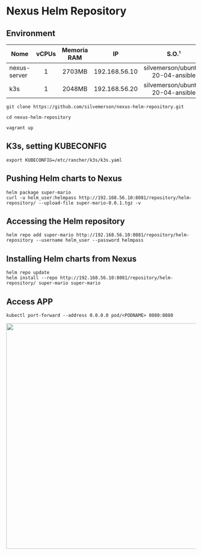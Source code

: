 # Nexus Helm Repository

## Environment

Nome       | vCPUs | Memoria RAM | IP            | S.O.¹           | Script de Provisionamento²
---------- |:-----:|:-----------:|:-------------:|:---------------:| -----------------------------
nexus-server       | 1     | 2703MB      | 192.168.56.10 | silvemerson/ubuntu-20-04-ansible | 
k3s    | 1     | 2048MB       | 192.168.56.20 | silvemerson/ubuntu-20-04-ansible | 

```
git clone https://github.com/silvemerson/nexus-helm-repository.git

cd nexus-helm-repository

vagrant up

```

##  K3s, setting KUBECONFIG

```
export KUBECONFIG=/etc/rancher/k3s/k3s.yaml
```

## Pushing Helm charts to Nexus

```
helm package super-mario
curl -u helm_user:helmpass http://192.168.56.10:8081/repository/helm-repository/ --upload-file super-mario-0.0.1.tgz -v

```

## Accessing the Helm repository

```
helm repo add super-mario http://192.168.56.10:8081/repository/helm-repository --username helm_user --password helmpass

```

## Installing Helm charts from Nexus

```
helm repo update
helm install --repo http://192.168.56.10:8081/repository/helm-repository/ super-mario super-mario 

```

## Access APP

```
kubectl port-forward --address 0.0.0.0 pod/<PODNAME> 8080:8080
```

<img src="assents/supermario.gif" width="800" height="600" />

